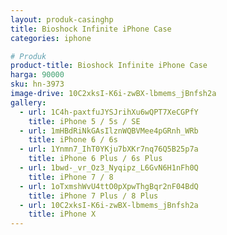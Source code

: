 ```yaml
---
layout: produk-casinghp
title: Bioshock Infinite iPhone Case
categories: iphone

# Produk
product-title: Bioshock Infinite iPhone Case
harga: 90000
sku: hn-3973
image-drive: 10C2xksI-K6i-zwBX-lbmems_jBnfsh2a
gallery:
  - url: 1C4h-paxtfuJYSJrihXu6wQPT7XeCGPfY
    title: iPhone 5 / 5s / SE
  - url: 1mHBdRiNkGAsIlznWQBVMee4pGRnh_WRb
    title: iPhone 6 / 6s
  - url: 1Ynmn7_IhT0YKju7bXKr7nq76Q5B25p7a
    title: iPhone 6 Plus / 6s Plus
  - url: 1bwd-_vr_Oz3_Nyqipz_L6GvN6H1nFh0Q
    title: iPhone 7 / 8
  - url: 1oTxmshWvU4ttO0pXpwThgBqr2nF04BdQ
    title: iPhone 7 Plus / 8 Plus
  - url: 10C2xksI-K6i-zwBX-lbmems_jBnfsh2a
    title: iPhone X
---
```

